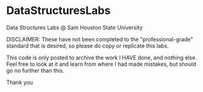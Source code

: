 # DataStructuresLabs
Data Structures Labs @ Sam Houston State University

DISCLAIMER:
These have not been completed to the "professional-grade" standard that is desired, so please do copy or replicate this labs.

This code is only posted to archive the work I HAVE done, and nothing else. Feel free to look at it and learn from where I had made mistakes, but should go no further than this.

Thank you
